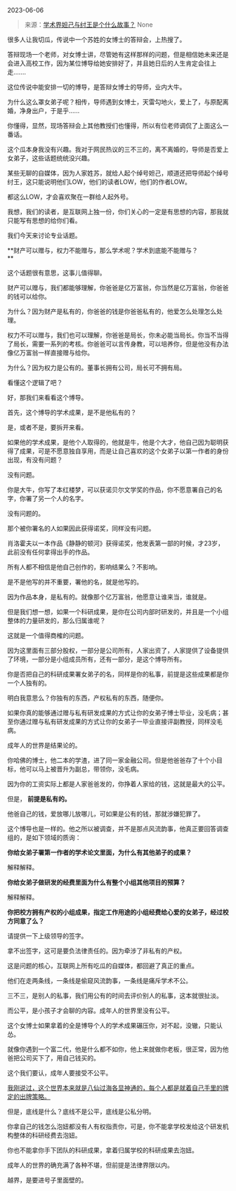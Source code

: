 2023-06-06

> 来源：[学术界妲己与纣王是个什么故事？](http://mp.weixin.qq.com/s?__biz=MzU3NDc5Nzc0NQ==&amp;mid=2247524267&amp;idx=2&amp;sn=11912eb568017ae83c90b7f784bdd75b&amp;chksm=fd2e3d75ca59b463a471c558da0df22673da0718920f7fc43d0758b99602bb51bb1a93fdd510&amp;scene=127#wechat_redirect)
> None

很多人让我切瓜，传说中一个苏姓的女博士的答辩会，上热搜了。

答辩现场一个老师，对女博士讲，尽管她有这样那样的问题，但是相信她未来还是会进入高校工作，因为某位博导给她安排好了，并且她日后的人生肯定会往上走.......  

这位传说中能安排一切的博导，是答辩女博士的导师，业内大牛。  

为什么这么罩女弟子呢？相传，导师遇到女博士，天雷勾地火，爱上了，与原配离婚，净身出户，于是乎......

你懂得，显然，现场答辩会上其他教授们也懂得，所以有位老师调侃了上面这么一番话。

这个瓜本身我没有兴趣。我对于网民热议的三不三的，离不离婚的，导师是否爱上女弟子，这些话题统统没兴趣。  

某些无聊的自媒体，因为人家姓苏，就给人起个绰号妲己，顺道还把导师起个绰号纣王，这只能说明他们LOW，他们的读者LOW，他们的作者LOW。  

都这么LOW，才会喜欢聚在一群给人起外号。

我想，我们的读者，是互联网上独一份，你们关心的一定是有思想的内容，那我就只能写有思想的给你们看。  

我们今天来讨论专业话题。  

 **财产可以赠与，权力不能赠与，那么学术呢？学术到底能不能赠与？  
**

这个话题很有意思，这事儿值得聊。  

财产可以赠与，我们都能够理解，你爸爸是亿万富翁，你当然是亿万富翁，你爸爸的钱可以给你。  

为什么？因为财产是私有的，你爸爸的钱是你爸爸私有的，他爱怎么处理怎么处理。  

权力不可以赠与，我们也可以理解，你爸爸是局长，你未必能当局长。你当不当得了局长，需要一系列的考核。你爸爸可以言传身教，可以培养你，但是他没有办法像亿万富翁一样直接赠与给你。  

为什么？因为权力是公有的。董事长拥有公司，局长可不拥有局。  

看懂这个逻辑了吧？  

好，那我们来看看这个博导。

首先，这个博导的学术成果，是不是他私有的？  

是，或者不是，要拆开来看。  

如果他的学术成果，是他个人取得的，他就是牛，他是个大才，他自己因为聪明获得了成果，可是不愿意独自享用，而是让自己喜欢的这个女弟子以第一作者的身份出现，有没有问题？  

没有问题。

你是大牛，你写了本红楼梦，可以获诺贝尔文学奖的作品，你不愿意署自己的名字，你署了另一个人的名字。  

没有问题的。  

那个被你署名的人如果因此获得诺奖，同样没有问题。  

肖洛霍夫以一本作品《静静的顿河》获得诺奖，他发表第一部的时候，才23岁，此前没有任何拿得出手的作品。

所有人都不相信是他自己创作的，影响结果么？不影响。

是不是他写的并不重要，署他的名，就是他写的。  

因为作品本身，是私有的。就像那个亿万富翁，他愿意让谁来当，谁就是。  

但是我们想一想，如果一个科研成果，是你在公司内部时研发的，并且是一个小组整体的力量研发的，那么归属谁呢？  

这就是一个值得商榷的问题。  

因为这里面有三部分股权，一部分是公司所有，人家出资了，人家提供了设备提供了环境，一部分是小组成员所有，还有一部分，是这个博导所有。  

你是否把自己的科研成果署女弟子的名，同样是你的私事，前提是这些成果都是你一个人独有的。

明白我意思么？你独有的东西，产权私有的东西，随便你。  

如果你真的能够通过赠与私有研发成果的方式让你的女弟子博士毕业，没毛病；甚至你通过赠与私有研发成果的方式让你的女弟子一毕业直接评副教授，同样没毛病。

成年人的世界是结果论的。  

你哈佛的博士，他二本的学渣，进了同一家金融公司。但是他爸爸存了十个小目标，他可以马上被晋升为副总，带领你，没毛病。

因为你的工资实际上都是人家爸爸发的，你挣着人家给的钱，这就是最大的公平。  

但是， **前提是私有的。**  

他爸自己的钱，爱放哪儿放哪儿，可如果是公有的钱，那就涉嫌犯罪了。  

这个博导也是一样的。他之所以被调查，并不是那点风流韵事，他真正要回答调查组的，是如下领域的质询：

 **你给女弟子署第一作者的学术论文里面，为什么有其他弟子的成果？**  

解释解释。  

 **你给女弟子做研发的经费里面为什么有整个小组其他项目的预算？**

解释解释。

 **你把校方拥有产权的小组成果，指定工作用途的小组经费给心爱的女弟子，经过校方同意了么？**

请提供一下上级领导的签字。

拿不出签字，这可是要负法律责任的。因为牵涉了非私有的产权。  

这是问题的核心，互联网上所有吃瓜的自媒体，都回避了真正的重点。  

他们在走两条线，一条线是偷窥风流韵事，一条线是痛斥学术不公。  

三不三，是别人的私事，我们用公有的时间去评价别人的私事，这本就很扯淡。

而公平，是小孩子才会聊的内容。成年人的世界里没有公平。

这个女博士如果拿着的全是博导个人的学术成果碾压你，对不起，没辙，只能认怂。  

就像你遇到一个富二代，他是什么都不如你，他上来就做你老板，很正常，因为他爸把公司买下了，用自己钱买的。  

这个我们要认，成年人要接受不公平。

[我刚说过，这个世界本来就是八仙过海各显神通的，每个人都是就着自己手里的牌定的出牌策略。](http://mp.weixin.qq.com/s?__biz=Mzg4MTg2MzU3Mg==&mid=2247484108&idx=1&sn=6355300b189f9ce7c16dd8aaf68c527e&chksm=cf5e3c37f829b521863070046a28c0487f12917edcdc9b294665051ba89d61d0c06520d10274&scene=21#wechat_redirect)

但是，底线是什么？底线不是公平，底线是公私分明。

你拿自己的钱怎么泡妞都没有人有权指责你，可是，你不能拿学校发给这个研发机构整体的科研经费去泡妞。  

你也不能拿你手下团队的科研成果，拿着归属学校的科研成果去泡妞。  

成年人的世界的确充满了各种不堪，但前提是法律界限以内。  

越界，是要进号子里面壁的。

